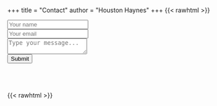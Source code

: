 +++
title = "Contact"
author = "Houston Haynes"
+++ 
{{< rawhtml >}}
<div id="container" class="ld-over">
  <div id="output"></div> 
      <form id="submitMessage" method="post" style="visibility:visible;"> 
        <div class="form-group"> 
          <input type="text" id="name" class="form-control" placeholder="Your name" required>
        </div>
        <div class="form-group">
          <input type="email" id="email" class="form-control" placeholder="Your email" required>
        </div>
        <div class="form-group">
          <textarea id="message" class="form-control" placeholder="Type your message..." required></textarea>
        </div>
        <input class="button-primary" type="submit" value="Submit">
      </form>
</div>
<div>
  <img id="AzureFunctionHeartbeat" class="ld ld-heartbeat" src="/img/Function Apps.svg" height="50" width="50" style="vertical-align:middle;visibility:hidden;"/>
</div>
{{< rawhtml >}}